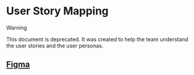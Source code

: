 # User Story Mapping

> [!WARNING]
> This document is deprecated.
> It was created to help the team understand the user stories and the user personas.

## [Figma](https://www.figma.com/file/IXTfelD7CSFbR3eUXf6en8/Untitled?type=design&node-id=0%3A1&mode=design&t=WJ5PI21YfxwIfxlt-1)
